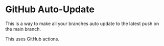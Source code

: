 # GitHub Auto-Update

This is a way to make all your branches auto update to the latest push on the main branch.

This uses GitHub actions. 

